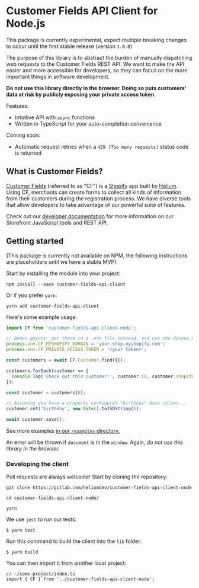 # Customer Fields API Client for Node.js

This package is currently experimental, expect multiple breaking changes to occur until the first stable release (version `1.0.0`)

The purpose of this library is to abstract the burden of manually dispatching web requests to the Customer Fields REST API. We want to make the API easier and more accessible for developers, so they can focus on the more important things in software development.

**Do not use this library directly in the browser. Doing so puts customers' data at risk by publicly exposing your private access token.**

Features:

- Intuitive API with `async` functions
- Written in TypeScript for your auto-completion convenience

Coming soon:

- Automatic request retries when a `429 (Too many requests)` status code is returned

## What is Customer Fields?

[Customer Fields](https://apps.shopify.com/customr) (referred to as "CF") is a [Shopify](https://www.shopify.com/) app built by [Helium](https://heliumdev.com/). Using CF, merchants can create forms to collect all kinds of information from their customers during the registration process. We have diverse tools that allow developers to take advantage of our powerful suite of features.

Check out our [developer documentation](https://developers.customerfields.com/) for more information on our Storefront JavaScript tools and REST API.

## Getting started

(This package is currently not available on NPM, the following instructions are placeholders until we have a stable MVP)

Start by installing the module into your project:

`npm install --save customer-fields-api-client`

Or if you prefer `yarn`:

`yarn add customer-fields-api-client`

Here's some example usage:

```typescript
import CF from 'customer-fields-api-client-node';

// Bonus points: put these in a .env file instead, and use the dotenv module to load it!
process.env.CF_MYSHOPIFY_DOMAIN = 'your-shop.myshopify.com';
process.env.CF_PRIVATE_ACCESS_TOKEN = '<your token>';

const customers = await CF.Customer.find({});

customers.forEach(customer => {
  console.log('Check out this customer:', customer.id, customer.shopify_id);
});

const customer = customers[0];

// Assuming you have a properly configured "birthday" data column...
customer.set('birthday', new Date().toISOString());

await customer.save();
```

See more examples [in our `/examples` directory.](examples/index.ts)

An error will be thrown if `document` is in the `window`. Again, *do not use this library in the browser.*

### Developing the client

Pull requests are always welcome! Start by cloning the repository:

`git clone https://gitlab.com/heliumdev/customer-fields-api-client-node`

`cd customer-fields-api-client-node/`

`yarn`

We use `jest` to run our tests:

`$ yarn test`

Run this command to build the client into the `lib` folder:

`$ yarn build` 

You can then import it from another local project:

```
// ~/some-project/index.ts
import { CF } from '../customer-fields-api-client-node';
```
